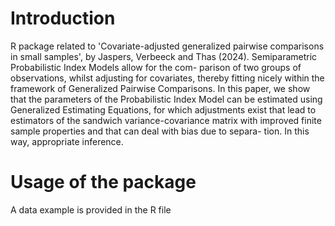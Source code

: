 # Introduction

R package related to 'Covariate-adjusted generalized pairwise comparisons in small samples', by Jaspers, Verbeeck and Thas (2024). Semiparametric Probabilistic Index Models allow for the com-
parison of two groups of observations, whilst adjusting for covariates, thereby fitting nicely within the framework of Generalized Pairwise Comparisons. In this paper, we
show that the parameters of the Probabilistic Index Model can be estimated using Generalized Estimating Equations, for which adjustments exist that lead to estimators of the
sandwich variance-covariance matrix with improved finite sample properties and that can deal with bias due to separa-
tion. In this way, appropriate inference.

# Usage of the package

A data example is provided in the R file 
